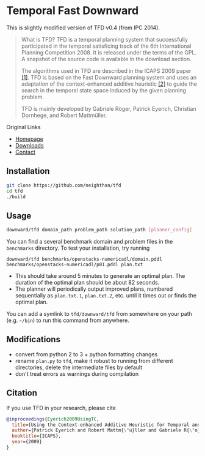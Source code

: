 # Temporal Fast Downward

This is slightly modified version of TFD v0.4 (from IPC 2014).


> What is TFD?
> TFD is a temporal planning system that successfully participated in the temporal satisficing track of the 6th International Planning Competition 2008. It is released under the terms of the GPL. A snapshot of the source code is available in the download section.
>
> The algorithms used in TFD are described in the ICAPS 2009 paper [[1]][tfd_paper]. TFD is based on the Fast Downward planning system and uses an adaptation of the context-enhanced additive heuristic [[2]](http://gki.informatik.uni-freiburg.de/papers/helmert-geffner-icaps2008.pdf) to guide the search in the temporal state space induced by the given planning problem.
>
> TFD is mainly developed by Gabriele Röger, Patrick Eyerich, Christian Dornhege, and Robert Mattmüller.

Original Links
* [Homepage][tfd]
* [Downloads][downloads]
* [Contact](mailto:tfd@informatik.uni-freiburg.de)

## Installation

```bash
git clone https://github.com/neighthan/tfd
cd tfd
./build
```

## Usage

```bash
downward/tfd domain_path problem_path solution_path [planner_config]
```

You can find a several benchmark domain and problem files in the `benchmarks` directory. To test your installation, try running

```
downward/tfd benchmarks/openstacks-numericadl/domain.pddl benchmarks/openstacks-numericadl/p01.pddl plan.txt
```
* This should take around 5 minutes to generate an optimal plan. The duration of the optimal plan should be about 82 seconds.
* The planner will periodically output improved plans, numbered sequentially as `plan.txt.1`, `plan.txt.2`, etc. until it times out or finds the optimal plan.

You can add a symlink to `tfd/downward/tfd` from somewhere on your path (e.g. `~/bin`) to run this command from anywhere.

## Modifications
* convert from python 2 to 3 + python formatting changes
* rename `plan.py` to `tfd`, make it robust to running from different directories, delete the intermediate files by default
* don't treat errors as warnings during compilation

## Citation

If you use TFD in your research, please cite

```bibtex
@inproceedings{Eyerich2009UsingTC,
  title={Using the Context-enhanced Additive Heuristic for Temporal and Numeric Planning},
  author={Patrick Eyerich and Robert Mattm{\"u}ller and Gabriele R{\"o}ger},
  booktitle={ICAPS},
  year={2009}
}
```

[tfd]: http://gki.informatik.uni-freiburg.de/tools/tfd/
[tfd_paper]: http://gki.informatik.uni-freiburg.de/papers/eyerich-etal-icaps09.pdf
[downloads]: http://gki.informatik.uni-freiburg.de/tools/tfd/downloads.html

